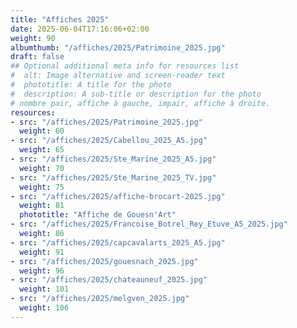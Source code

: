 ```yaml
---
title: "Affiches 2025"
date: 2025-06-04T17:16:06+02:00
weight: 90
albumthumb: "/affiches/2025/Patrimoine_2025.jpg"
draft: false
## Optional additional meta info for resources list
#  alt: Image alternative and screen-reader text
#  phototitle: A title for the photo
#  description: A sub-title or description for the photo
# nombre pair, affiche à gauche, impair, affiche à droite.
resources:
- src: "/affiches/2025/Patrimoine_2025.jpg"
  weight: 60
- src: "/affiches/2025/Cabellou_2025_A5.jpg"
  weight: 65
- src: "/affiches/2025/Ste_Marine_2025_A5.jpg"
  weight: 70
- src: "/affiches/2025/Ste_Marine_2025_TV.jpg"
  weight: 75
- src: "/affiches/2025/affiche-brocart-2025.jpg"
  weight: 81
  phototitle: "Affiche de Gouesn'Art"
- src: "/affiches/2025/Francoise_Botrel_Rey_Etuve_A5_2025.jpg"
  weight: 86
- src: "/affiches/2025/capcavalarts_2025_A5.jpg"
  weight: 91
- src: "/affiches/2025/gouesnach_2025.jpg"
  weight: 96
- src: "/affiches/2025/chateauneuf_2025.jpg"
  weight: 101
- src: "/affiches/2025/melgven_2025.jpg"
  weight: 106
---
```



